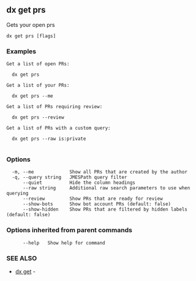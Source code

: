 ## dx get prs

Gets your open prs

```
dx get prs [flags]
```

### Examples

```
Get a list of open PRs:

  dx get prs

Get a list of your PRs:

  dx get prs --me

Get a list of PRs requiring review:

  dx get prs --review

Get a list of PRs with a custom query:

  dx get prs --raw is:private


```

### Options

```
  -m, --me             Show all PRs that are created by the author
  -q, --query string   JMESPath query filter
      --quiet          Hide the column headings
      --raw string     Additional raw search parameters to use when querying
      --review         Show PRs that are ready for review
      --show-bots      Show bot account PRs (default: false)
      --show-hidden    Show PRs that are filtered by hidden labels (default: false)
```

### Options inherited from parent commands

```
      --help   Show help for command
```

### SEE ALSO

* [dx get](dx_get.md)	 - 

